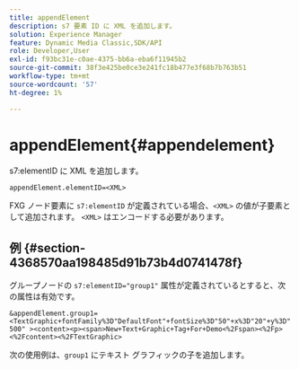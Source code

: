 ```yaml
---
title: appendElement
description: s7 要素 ID に XML を追加します。
solution: Experience Manager
feature: Dynamic Media Classic,SDK/API
role: Developer,User
exl-id: f93bc31e-c0ae-4375-bb6a-eba6f11945b2
source-git-commit: 38f3e425be0ce3e241fc18b477e3f68b7b763b51
workflow-type: tm+mt
source-wordcount: '57'
ht-degree: 1%

---
```


# appendElement{#appendelement}

s7:elementID に XML を追加します。

`appendElement.elementID=<XML>`

FXG ノード要素に `s7:elementID` が定義されている場合、`<XML>` の値が子要素として追加されます。 `<XML>` はエンコードする必要があります。

## 例 {#section-4368570aa198485d91b73b4d0741478f}

グループノードの `s7:elementID="group1"` 属性が定義されているとすると、次の属性は有効です。

`&appendElement.group1=<TextGraphic+fontFamily%3D"DefaultFont"+fontSize%3D"50"+x%3D"20"+y%3D"500" ><content><p><span>New+Text+Graphic+Tag+For+Demo<%2Fspan><%2Fp><%2Fcontent><%2FTextGraphic>`

次の使用例は、`group1` にテキスト グラフィックの子を追加します。
